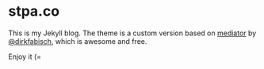 # stpa.co

This is my Jekyll blog. The theme is a custom version based on [mediator](https://github.com/dirkfabisch/mediator) by [@dirkfabisch](https://twitter.com/dirkfabisch), which is awesome and free.

Enjoy it (=
